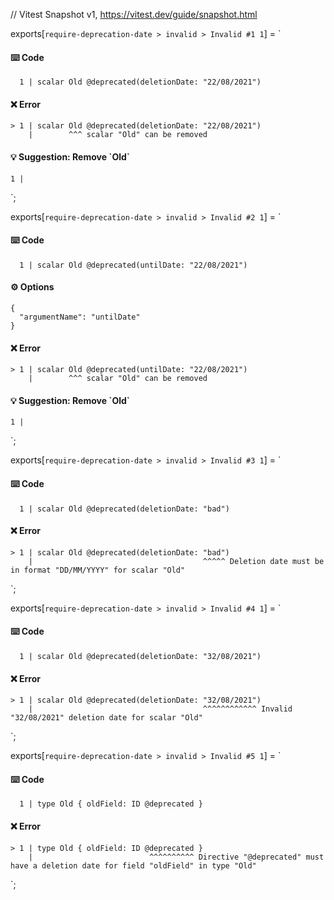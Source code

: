 // Vitest Snapshot v1, https://vitest.dev/guide/snapshot.html

exports[`require-deprecation-date > invalid > Invalid #1 1`] = `
#### ⌨️ Code

      1 | scalar Old @deprecated(deletionDate: "22/08/2021")

#### ❌ Error

    > 1 | scalar Old @deprecated(deletionDate: "22/08/2021")
        |        ^^^ scalar "Old" сan be removed

#### 💡 Suggestion: Remove \`Old\`

    1 |
`;

exports[`require-deprecation-date > invalid > Invalid #2 1`] = `
#### ⌨️ Code

      1 | scalar Old @deprecated(untilDate: "22/08/2021")

#### ⚙️ Options

    {
      "argumentName": "untilDate"
    }

#### ❌ Error

    > 1 | scalar Old @deprecated(untilDate: "22/08/2021")
        |        ^^^ scalar "Old" сan be removed

#### 💡 Suggestion: Remove \`Old\`

    1 |
`;

exports[`require-deprecation-date > invalid > Invalid #3 1`] = `
#### ⌨️ Code

      1 | scalar Old @deprecated(deletionDate: "bad")

#### ❌ Error

    > 1 | scalar Old @deprecated(deletionDate: "bad")
        |                                      ^^^^^ Deletion date must be in format "DD/MM/YYYY" for scalar "Old"
`;

exports[`require-deprecation-date > invalid > Invalid #4 1`] = `
#### ⌨️ Code

      1 | scalar Old @deprecated(deletionDate: "32/08/2021")

#### ❌ Error

    > 1 | scalar Old @deprecated(deletionDate: "32/08/2021")
        |                                      ^^^^^^^^^^^^ Invalid "32/08/2021" deletion date for scalar "Old"
`;

exports[`require-deprecation-date > invalid > Invalid #5 1`] = `
#### ⌨️ Code

      1 | type Old { oldField: ID @deprecated }

#### ❌ Error

    > 1 | type Old { oldField: ID @deprecated }
        |                          ^^^^^^^^^^ Directive "@deprecated" must have a deletion date for field "oldField" in type "Old"
`;

